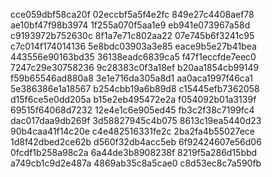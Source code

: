 cce059dbf58ca20f
02eccbf5a5f4e2fc
849e27c4408aef78
ae10bf47f98b3974
1f255a070f5aa1e9
eb941e073967a58d
c9193972b752630c
8f1a7e71c802aa22
07e745b6f3241c95
c7c014f174014136
5e8bdc03903a3e85
eace9b5e27b41bea
443556e90163bd35
36138eadc6839ca5
f47f1eccfde7eec0
7247c29e30758236
9c28383c0f3a18ef
b20aa1854cb99149
f59b65546ad880a8
3e1e716da305a8d1
aa0aca1997f46ca1
5e386386e1a18567
b254cbb19a6b89d8
c15445efb7362058
d15f6ce5e0dd205a
b15e2eb495472e2a
f054092b01a3139f
69515f64068d7232
12e4e1c6e905ed45
fb3c2f38c7199fc4
dac017daa9db269f
3d58827945c4b075
8613c19ea5440d23
90b4caa41f14c20e
c4e482516331fe2c
2ba2fa4b55027ece
1d8f42dbed2ce62b
d560f32db4acc5eb
6f92424607e56d06
0fcdf1b258a98c2a
6a44de3b8908238f
8219f5a286d15bbd
a749cb1c9d2e487a
4869ab35c8a5cae0
c8d53ec8c7a590fb
